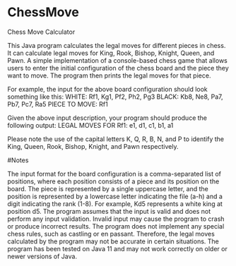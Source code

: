 # ChessMove

Chess Move Calculator

This Java program calculates the legal moves for different pieces in chess. It can calculate legal moves for King, Rook, Bishop, Knight, Queen, and Pawn. A simple implementation of a console-based chess game that allows users to enter the initial configuration of the chess board and the piece they want to move. The program then prints the legal moves for that piece.


For example, the input for the above board configuration should look
something like this:
WHITE: Rf1, Kg1, Pf2, Ph2, Pg3
BLACK: Kb8, Ne8, Pa7, Pb7, Pc7, Ra5
PIECE TO MOVE: Rf1

Given the above input description, your program should produce the following output:
LEGAL MOVES FOR Rf1: e1, d1, c1, b1, a1

Please note the use of the capital letters K, Q, R, B, N, and P to identify the King, Queen, Rook, Bishop, Knight, and Pawn respectively.


#Notes

The input format for the board configuration is a comma-separated list of positions, where each position consists of a piece and its position on the board. The piece is represented by a single uppercase letter, and the position is represented by a lowercase letter indicating the file (a-h) and a digit indicating the rank (1-8). For example, Kd5 represents a white king at position d5.
The program assumes that the input is valid and does not perform any input validation. Invalid input may cause the program to crash or produce incorrect results.
The program does not implement any special chess rules, such as castling or en passant. Therefore, the legal moves calculated by the program may not be accurate in certain situations.
The program has been tested on Java 11 and may not work correctly on older or newer versions of Java.

